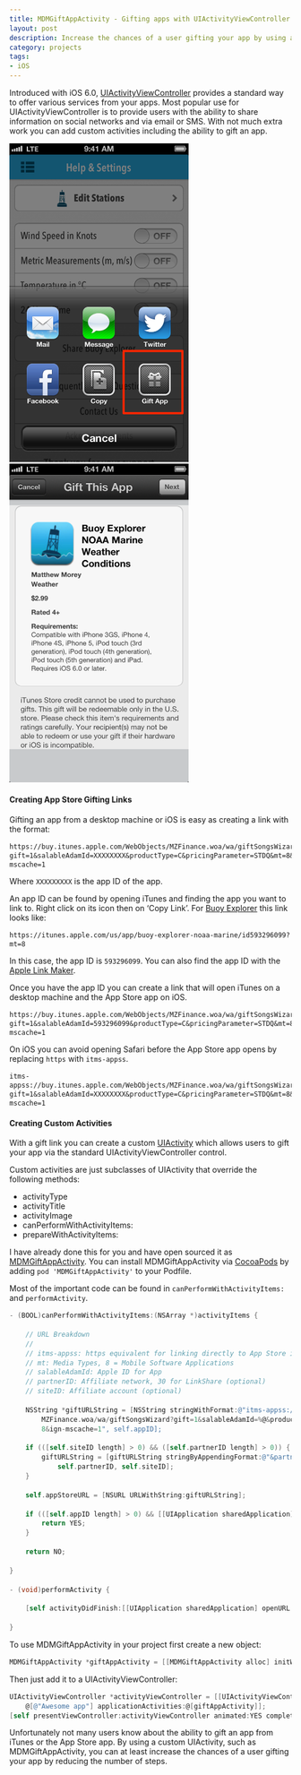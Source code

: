```yaml
---
title: MDMGiftAppActivity - Gifting apps with UIActivityViewController
layout: post
description: Increase the chances of a user gifting your app by using a custom UIActivity with UIActivityViewController
category: projects
tags:
- iOS
---
```


Introduced with iOS 6.0, [UIActivityViewController](http://developer.apple.com/library/ios/#documentation/uikit/reference/UIActivityViewController_Class/Reference/Reference.html) provides a standard way to offer various services from your apps. Most popular use for UIActivityViewController is to provide users with the ability to share information on social networks and via email or SMS. With not much extra work you can add custom activities including the ability to gift an app.

<div class="screenshot">
<img src="/assets/2013-07-25-gift-app-02@2x.png" width="320" alt="">
<img src="/assets/2013-07-25-gift-app-03@2x.png" width="320" alt="">
</div>

#### Creating App Store Gifting Links

Gifting an app from a desktop machine or iOS is easy as creating a link with the format:

```
https://buy.itunes.apple.com/WebObjects/MZFinance.woa/wa/giftSongsWizard?gift=1&salableAdamId=XXXXXXXX&productType=C&pricingParameter=STDQ&mt=8&ign-mscache=1
```

Where `XXXXXXXXX` is the app ID of the app. 

An app ID can be found by opening iTunes and finding the app you want to link to. Right click on its icon then on ‘Copy Link’. For [Buoy Explorer](http://buoyexplorer.com) this link looks like: 

```
https://itunes.apple.com/us/app/buoy-explorer-noaa-marine/id593296099?mt=8
```

In this case, the app ID is `593296099`. You can also find the app ID with the [Apple Link Maker](http://itunes.apple.com/linkmaker/).

Once you have the app ID you can create a link that will open iTunes on a desktop machine and the App Store app on iOS.

```
https://buy.itunes.apple.com/WebObjects/MZFinance.woa/wa/giftSongsWizard?gift=1&salableAdamId=593296099&productType=C&pricingParameter=STDQ&mt=8&ign-mscache=1
```

On iOS you can avoid opening Safari before the App Store app opens by replacing `https` with `itms-appss`.

```
itms-appss://buy.itunes.apple.com/WebObjects/MZFinance.woa/wa/giftSongsWizard?gift=1&salableAdamId=XXXXXXXX&productType=C&pricingParameter=STDQ&mt=8&ign-mscache=1
```

#### Creating Custom Activities

With a gift link you can create a custom [UIActivity](http://developer.apple.com/library/ios/#documentation/uikit/reference/UIActivity_Class/Reference/Reference.html#//apple_ref/occ/cl/UIActivity) which allows users to gift your app via the standard UIActivityViewController control.

Custom activities are just subclasses of UIActivity that override the following methods:

* activityType
* activityTitle
* activityImage
* canPerformWithActivityItems:
* prepareWithActivityItems:

I have already done this for you and have open sourced it as [MDMGiftAppActivity](https://github.com/mmorey/MDMGiftAppActivity). You can install MDMGiftAppActivity via [CocoaPods](http://cocoapods.org/) by adding `pod 'MDMGiftAppActivity'` to your Podfile.

Most of the important code can be found in `canPerformWithActivityItems:` and `performActivity`.

``` objective-c
- (BOOL)canPerformWithActivityItems:(NSArray *)activityItems {
    
    // URL Breakdown
    //
    // itms-appss: https equivalent for linking directly to App Store instead of launching Safari
    // mt: Media Types, 8 = Mobile Software Applications
    // salableAdamId: Apple ID for App
    // partnerID: Affiliate network, 30 for LinkShare (optional)
    // siteID: Affiliate account (optional)
    
    NSString *giftURLString = [NSString stringWithFormat:@"itms-appss://buy.itunes.apple.com/WebObjects/
        MZFinance.woa/wa/giftSongsWizard?gift=1&salableAdamId=%@&productType=C&pricingParameter=STDQ&mt=
        8&ign-mscache=1", self.appID];
    
    if (([self.siteID length] > 0) && ([self.partnerID length] > 0)) {
        giftURLString = [giftURLString stringByAppendingFormat:@"&partnerId=%@&siteID=%@", 
            self.partnerID, self.siteID];
    }
    
    self.appStoreURL = [NSURL URLWithString:giftURLString];
    
    if (([self.appID length] > 0) && [[UIApplication sharedApplication] canOpenURL:self.appStoreURL]) {
        return YES;
    }
    
    return NO;
    
}

- (void)performActivity {
    
    [self activityDidFinish:[[UIApplication sharedApplication] openURL:self.appStoreURL]];
    
}
```

To use MDMGiftAppActivity in your project first create a new object:

``` objective-c
MDMGiftAppActivity *giftAppActivity = [[MDMGiftAppActivity alloc] initWithAppID:@"XXXXXXXXX"];
```

Then just add it to a UIActivityViewController:

``` objective-c
UIActivityViewController *activityViewController = [[UIActivityViewController alloc] initWithActivityItems:
    @[@"Awesome app"] applicationActivities:@[giftAppActivity]];
[self presentViewController:activityViewController animated:YES completion:nil];
```

Unfortunately not many users know about the ability to gift an app from iTunes or the App Store app. By using a custom UIActivity, such as MDMGiftAppActivity, you can at least increase the chances of a user gifting your app by reducing the number of steps.